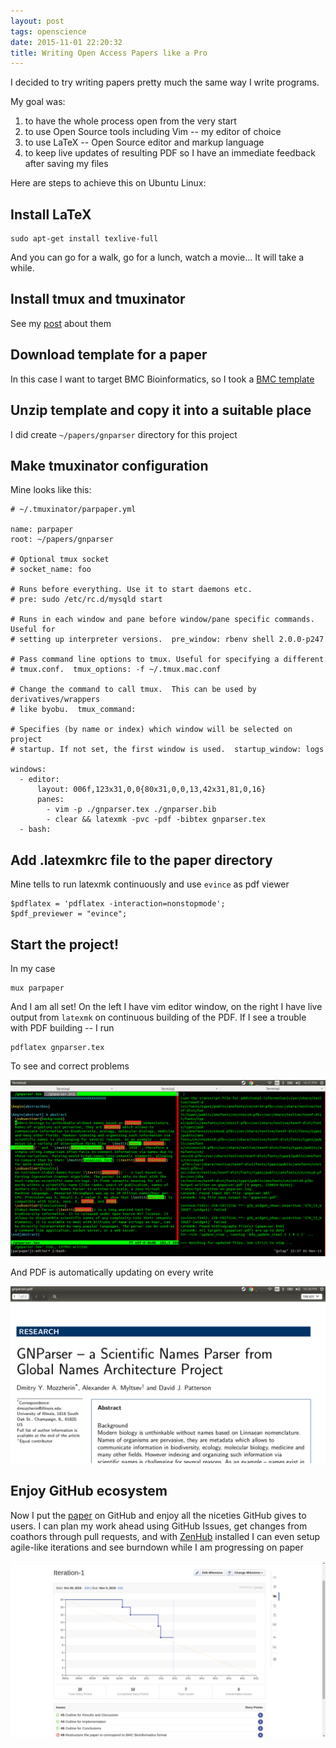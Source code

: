 ```yaml
---
layout: post
tags: openscience
date: 2015-11-01 22:20:32
title: Writing Open Access Papers like a Pro
---
```


I decided to try writing papers pretty much the same way I write programs.

My goal was:

1. to have the whole process open from the very start
2. to use Open Source tools including Vim -- my editor of choice
3. to use LaTeX -- Open Source editor and markup language
4. to keep live updates of resulting PDF so I have an immediate feedback after
   saving my files

Here are steps to achieve this on Ubuntu Linux:

Install LaTeX
-------------

```
sudo apt-get install texlive-full
```

And you can go for a walk, go for a lunch, watch a movie... It will take a
while.

Install tmux and tmuxinator
---------------------------

See my [post] about them

Download template for a paper
-----------------------------

In this case I want to target BMC Bioinformatics, so I took a [BMC template]

Unzip template and copy it into a suitable place
------------------------------------------------

I did create `~/papers/gnparser` directory for this project

Make tmuxinator configuration
-----------------------------

Mine looks like this:

```
# ~/.tmuxinator/parpaper.yml

name: parpaper
root: ~/papers/gnparser

# Optional tmux socket
# socket_name: foo

# Runs before everything. Use it to start daemons etc.
# pre: sudo /etc/rc.d/mysqld start

# Runs in each window and pane before window/pane specific commands. Useful for
# setting up interpreter versions.  pre_window: rbenv shell 2.0.0-p247

# Pass command line options to tmux. Useful for specifying a different
# tmux.conf.  tmux_options: -f ~/.tmux.mac.conf

# Change the command to call tmux.  This can be used by derivatives/wrappers
# like byobu.  tmux_command:

# Specifies (by name or index) which window will be selected on project
# startup. If not set, the first window is used.  startup_window: logs

windows:
  - editor:
      layout: 006f,123x31,0,0{80x31,0,0,13,42x31,81,0,16}
      panes:
        - vim -p ./gnparser.tex ./gnparser.bib
        - clear && latexmk -pvc -pdf -bibtex gnparser.tex
  - bash:
```

Add .latexmkrc file to the paper directory
---------------------------------------

Mine tells to run latexmk continuously and use `evince` as pdf viewer

```
$pdflatex = 'pdflatex -interaction=nonstopmode';
$pdf_previewer = "evince";
```

Start the project!
------------------

In my case

```
mux parpaper
```

And I am all set!  On the left I have vim editor window, on the right I have
live output from `latexmk` on continuous building of the PDF. If I see a
trouble with PDF building -- I run

```
pdflatex gnparser.tex
```

To see and correct problems

![LaTeX on VIM][split-screen]

And PDF is automatically updating on every write


![latexmk makes pdf][latexmk]

Enjoy GitHub ecosystem
----------------------

Now I put the [paper] on GitHub and enjoy all the niceties GitHub gives to
users. I can plan my work ahead using GitHub Issues, get changes from coathors
through pull requests, and with [ZenHub][zenhub] installed I can even setup
agile-like iterations and see burndown while I am progressing on  paper

![Burndown][burndown]


[post]: /2015/05/21/tmux.html
[BMC template]: http://media.biomedcentral.com/content/production/bmc_article-tex.zip
[split-screen]: /img/latex-vim.png
[latexmk]: /img/latexmk.png
[paper]: https://github.com/gnpapers/gnparser
[burndown]: /img/burndown.png
[zenhub]: https://www.zenhub.io/

